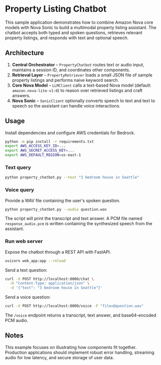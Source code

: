 # Property Listing Chatbot

This sample application demonstrates how to combine Amazon Nova core models with
Nova Sonic to build a multimodal property listing assistant. The chatbot accepts
both typed and spoken questions, retrieves relevant property listings, and
responds with text and optional speech.

## Architecture

1. **Central Orchestrator** – `PropertyChatbot` routes text or audio input,
   maintains a session ID, and coordinates other components.
2. **Retrieval Layer** – `PropertyRetriever` loads a small JSON file of sample
   property listings and performs naive keyword search.
3. **Core Nova Model** – `LLMClient` calls a text-based Nova model (default:
   `amazon.nova-lite-v1:0`) to reason over retrieved listings and craft answers.
4. **Nova Sonic** – `SonicClient` optionally converts speech to text and text to
   speech so the assistant can handle voice interactions.

## Usage

Install dependencies and configure AWS credentials for Bedrock.

```bash
python -m pip install -r requirements.txt
export AWS_ACCESS_KEY_ID=...
export AWS_SECRET_ACCESS_KEY=...
export AWS_DEFAULT_REGION=us-east-1
```

### Text query

```bash
python property_chatbot.py --text "3 bedroom house in Seattle"
```

### Voice query

Provide a WAV file containing the user's spoken question.

```bash
python property_chatbot.py --audio question.wav
```

The script will print the transcript and text answer. A PCM file named
`response_audio.pcm` is written containing the synthesized speech from the
assistant.

### Run web server

Expose the chatbot through a REST API with FastAPI.

```bash
uvicorn web_app:app --reload
```

Send a text question:

```bash
curl -X POST http://localhost:8000/chat \
  -H "Content-Type: application/json" \
  -d '{"text": "3 bedroom house in Seattle"}'
```

Send a voice question:

```bash
curl -X POST http://localhost:8000/voice -F "file=@question.wav"
```

The `/voice` endpoint returns a transcript, text answer, and base64-encoded PCM audio.

## Notes

This example focuses on illustrating how components fit together. Production
applications should implement robust error handling, streaming audio for low
latency, and secure storage of user data.
